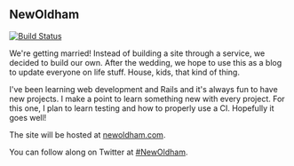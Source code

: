 ## NewOldham

[![Build Status](https://travis-ci.org/seanosaur/newoldham.svg?branch=master)](https://travis-ci.org/seanosaur/newoldham)

We're getting married! Instead of building a site through a service, we decided to build our own. After the wedding, we hope to use this as a blog to update everyone on life stuff. House, kids, that kind of thing.

I've been learning web development and Rails and it's always fun to have new projects. I make a point to learn something new with every project. For this one, I plan to learn testing and how to properly use a CI. Hopefully it goes well!

The site will be hosted at [newoldham.com](http://newoldham.com).

You can follow along on Twitter at [#NewOldham](https://twitter.com/hashtag/NewOldham).

